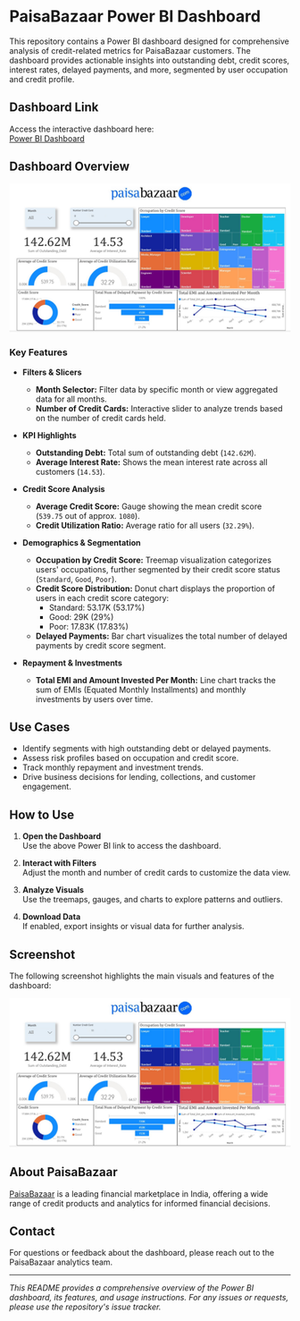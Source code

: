 # PaisaBazaar Power BI Dashboard

This repository contains a Power BI dashboard designed for comprehensive analysis of credit-related metrics for PaisaBazaar customers. The dashboard provides actionable insights into outstanding debt, credit scores, interest rates, delayed payments, and more, segmented by user occupation and credit profile.

## Dashboard Link

Access the interactive dashboard here:  
[Power BI Dashboard](https://app.powerbi.com/links/w9k4YDsrZz?ctid=3c49034a-59ad-4f71-94fb-4e7222b40642&pbi_source=linkShare)

## Dashboard Overview

![image1](image1.jpg)

### Key Features

- **Filters & Slicers**
  - **Month Selector:** Filter data by specific month or view aggregated data for all months.
  - **Number of Credit Cards:** Interactive slider to analyze trends based on the number of credit cards held.

- **KPI Highlights**
  - **Outstanding Debt:** Total sum of outstanding debt (`142.62M`).
  - **Average Interest Rate:** Shows the mean interest rate across all customers (`14.53`).

- **Credit Score Analysis**
  - **Average Credit Score:** Gauge showing the mean credit score (`539.75` out of approx. `1080`).
  - **Credit Utilization Ratio:** Average ratio for all users (`32.29%`).

- **Demographics & Segmentation**
  - **Occupation by Credit Score:** Treemap visualization categorizes users' occupations, further segmented by their credit score status (`Standard`, `Good`, `Poor`).
  - **Credit Score Distribution:** Donut chart displays the proportion of users in each credit score category:
    - Standard: 53.17K (53.17%)
    - Good: 29K (29%)
    - Poor: 17.83K (17.83%)
  - **Delayed Payments:** Bar chart visualizes the total number of delayed payments by credit score segment.

- **Repayment & Investments**
  - **Total EMI and Amount Invested Per Month:** Line chart tracks the sum of EMIs (Equated Monthly Installments) and monthly investments by users over time.

## Use Cases

- Identify segments with high outstanding debt or delayed payments.
- Assess risk profiles based on occupation and credit score.
- Track monthly repayment and investment trends.
- Drive business decisions for lending, collections, and customer engagement.

## How to Use

1. **Open the Dashboard**  
   Use the above Power BI link to access the dashboard.

2. **Interact with Filters**  
   Adjust the month and number of credit cards to customize the data view.

3. **Analyze Visuals**  
   Use the treemaps, gauges, and charts to explore patterns and outliers.

4. **Download Data**  
   If enabled, export insights or visual data for further analysis.

## Screenshot

The following screenshot highlights the main visuals and features of the dashboard:

![image1](image1.jpg)

## About PaisaBazaar

[PaisaBazaar](https://www.paisabazaar.com/) is a leading financial marketplace in India, offering a wide range of credit products and analytics for informed financial decisions.

## Contact

For questions or feedback about the dashboard, please reach out to the PaisaBazaar analytics team.

---

*This README provides a comprehensive overview of the Power BI dashboard, its features, and usage instructions. For any issues or requests, please use the repository's issue tracker.*
